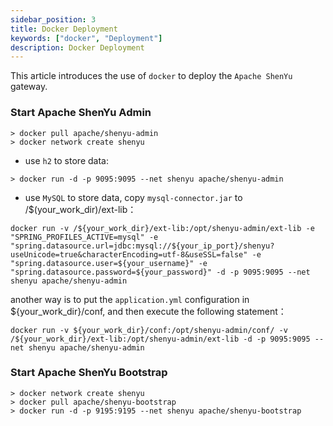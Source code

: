 ```yaml
---
sidebar_position: 3
title: Docker Deployment
keywords: ["docker", "Deployment"]
description: Docker Deployment
---
```


This article introduces the use of `docker` to deploy the `Apache ShenYu` gateway.

### Start Apache ShenYu Admin

```
> docker pull apache/shenyu-admin
> docker network create shenyu
```

* use `h2` to store data:

```
> docker run -d -p 9095:9095 --net shenyu apache/shenyu-admin
```

* use `MySQL` to store data, copy `mysql-connector.jar` to /$(your_work_dir)/ext-lib：

```
docker run -v /${your_work_dir}/ext-lib:/opt/shenyu-admin/ext-lib -e "SPRING_PROFILES_ACTIVE=mysql" -e "spring.datasource.url=jdbc:mysql://${your_ip_port}/shenyu?useUnicode=true&characterEncoding=utf-8&useSSL=false" -e "spring.datasource.user=${your_username}" -e "spring.datasource.password=${your_password}" -d -p 9095:9095 --net shenyu apache/shenyu-admin
```

another way is to put the `application.yml` configuration in ${your_work_dir}/conf, and then execute the following statement：

```          
docker run -v ${your_work_dir}/conf:/opt/shenyu-admin/conf/ -v /${your_work_dir}/ext-lib:/opt/shenyu-admin/ext-lib -d -p 9095:9095 --net shenyu apache/shenyu-admin
```

### Start Apache ShenYu Bootstrap

```
> docker network create shenyu
> docker pull apache/shenyu-bootstrap
> docker run -d -p 9195:9195 --net shenyu apache/shenyu-bootstrap
```
